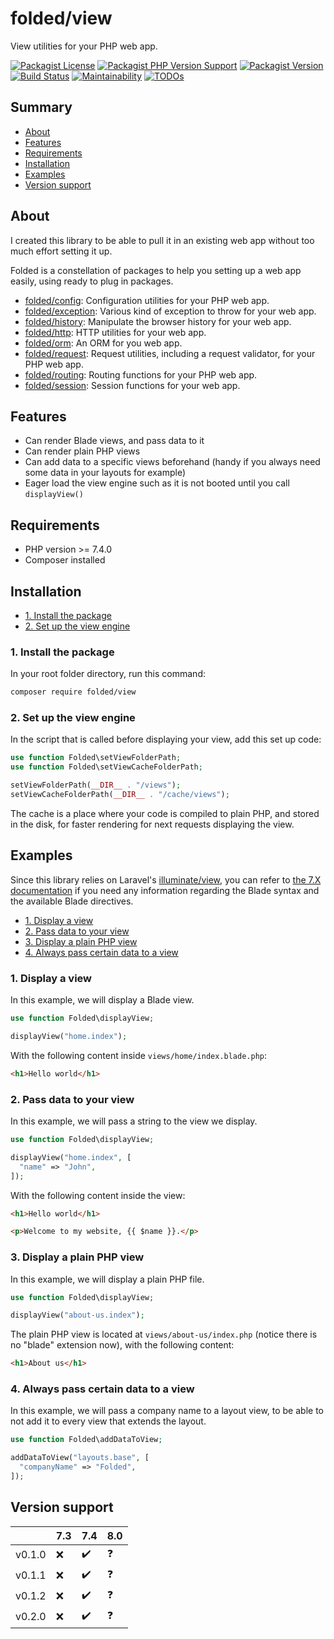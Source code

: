 # folded/view

View utilities for your PHP web app.

[![Packagist License](https://img.shields.io/packagist/l/folded/view)](https://github.com/folded-php/view/blob/master/LICENSE) [![Packagist PHP Version Support](https://img.shields.io/packagist/php-v/folded/view)](https://github.com/folded-php/view/blob/master/composer.json#L14) [![Packagist Version](https://img.shields.io/packagist/v/folded/view)](https://packagist.org/packages/folded/view) [![Build Status](https://travis-ci.com/folded-php/view.svg?branch=master)](https://travis-ci.com/folded-php/view) [![Maintainability](https://api.codeclimate.com/v1/badges/c3484b0de6fe6db59f18/maintainability)](https://codeclimate.com/github/folded-php/view/maintainability) [![TODOs](https://img.shields.io/endpoint?url=https://api.tickgit.com/badge?repo=github.com/folded-php/view)](https://www.tickgit.com/browse?repo=github.com/folded-php/view)

## Summary

- [About](#about)
- [Features](#features)
- [Requirements](#requirements)
- [Installation](#installation)
- [Examples](#examples)
- [Version support](#version-support)

## About

I created this library to be able to pull it in an existing web app without too much effort setting it up.

Folded is a constellation of packages to help you setting up a web app easily, using ready to plug in packages.

- [folded/config](https://github.com/folded-php/config): Configuration utilities for your PHP web app.
- [folded/exception](https://github.com/folded-php/exception): Various kind of exception to throw for your web app.
- [folded/history](https://github.com/folded-php/history): Manipulate the browser history for your web app.
- [folded/http](https://github.com/folded-php/http): HTTP utilities for your web app.
- [folded/orm](https://github.com/folded-php/orm): An ORM for you web app.
- [folded/request](https://github.com/folded-php/request): Request utilities, including a request validator, for your PHP web app.
- [folded/routing](https://github.com/folded-php/routing): Routing functions for your PHP web app.
- [folded/session](https://github.com/folded-php/session): Session functions for your web app.

## Features

- Can render Blade views, and pass data to it
- Can render plain PHP views
- Can add data to a specific views beforehand (handy if you always need some data in your layouts for example)
- Eager load the view engine such as it is not booted until you call `displayView()`

## Requirements

- PHP version >= 7.4.0
- Composer installed

## Installation

- [1. Install the package](#1-install-the-package)
- [2. Set up the view engine](#2-set-up-the-view-engine)

### 1. Install the package

In your root folder directory, run this command:

```bash
composer require folded/view
```

### 2. Set up the view engine

In the script that is called before displaying your view, add this set up code:

```php
use function Folded\setViewFolderPath;
use function Folded\setViewCacheFolderPath;

setViewFolderPath(__DIR__ . "/views");
setViewCacheFolderPath(__DIR__ . "/cache/views");
```

The cache is a place where your code is compiled to plain PHP, and stored in the disk, for faster rendering for next requests displaying the view.

## Examples

Since this library relies on Laravel's [illuminate/view](https://github.com/illuminate/view), you can refer to [the 7.X documentation](https://laravel.com/docs/7.x/blade) if you need any information regarding the Blade syntax and the available Blade directives.

- [1. Display a view](#1-display-a-view)
- [2. Pass data to your view](#2-pass-data-to-your-view)
- [3. Display a plain PHP view](#3-display-a-plain-php-view)
- [4. Always pass certain data to a view](#4-always-pass-certain-data-to-a-view)

### 1. Display a view

In this example, we will display a Blade view.

```php
use function Folded\displayView;

displayView("home.index");
```

With the following content inside `views/home/index.blade.php`:

```html
<h1>Hello world</h1>
```

### 2. Pass data to your view

In this example, we will pass a string to the view we display.

```php
use function Folded\displayView;

displayView("home.index", [
  "name" => "John",
]);
```

With the following content inside the view:

```html
<h1>Hello world</h1>

<p>Welcome to my website, {{ $name }}.</p>
```

### 3. Display a plain PHP view

In this example, we will display a plain PHP file.

```php
use function Folded\displayView;

displayView("about-us.index");
```

The plain PHP view is located at `views/about-us/index.php` (notice there is no "blade" extension now), with the following content:

```html
<h1>About us</h1>
```

### 4. Always pass certain data to a view

In this example, we will pass a company name to a layout view, to be able to not add it to every view that extends the layout.

```php
use function Folded\addDataToView;

addDataToView("layouts.base", [
  "companyName" => "Folded",
]);
```

## Version support

|        | 7.3 | 7.4 | 8.0 |
| ------ | --- | --- | --- |
| v0.1.0 | ❌  | ✔️  | ❓  |
| v0.1.1 | ❌  | ✔️  | ❓  |
| v0.1.2 | ❌  | ✔️  | ❓  |
| v0.2.0 | ❌  | ✔️  | ❓  |
